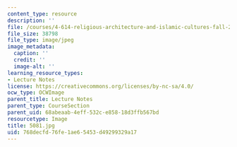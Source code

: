 ```yaml
---
content_type: resource
description: ''
file: /courses/4-614-religious-architecture-and-islamic-cultures-fall-2002/768decfd76fe1ae65453d49299329a17_5081.jpg
file_size: 38798
file_type: image/jpeg
image_metadata:
  caption: ''
  credit: ''
  image-alt: ''
learning_resource_types:
- Lecture Notes
license: https://creativecommons.org/licenses/by-nc-sa/4.0/
ocw_type: OCWImage
parent_title: Lecture Notes
parent_type: CourseSection
parent_uid: 68abeaab-4eff-532c-e858-18d3ffb567bd
resourcetype: Image
title: 5081.jpg
uid: 768decfd-76fe-1ae6-5453-d49299329a17
---
```

